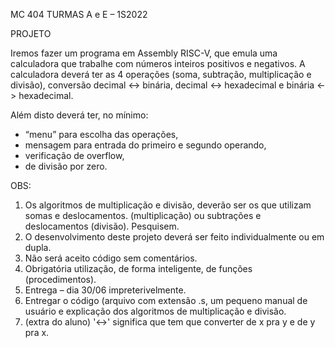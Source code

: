 MC 404 TURMAS A e E – 1S2022

PROJETO

Iremos fazer um programa em Assembly RISC-V, que emula uma calculadora que trabalhe com números inteiros positivos e negativos. A calculadora deverá ter as 4 operações (soma, subtração, multiplicação e divisão), conversão decimal <-> binária, decimal <-> hexadecimal e binária <-> hexadecimal.

Além disto deverá ter, no mínimo:
* “menu” para escolha das operações,
* mensagem para entrada do primeiro e segundo operando,
* verificação de overflow,
* de divisão por zero.

OBS:
1. Os algoritmos de multiplicação e divisão, deverão ser os que utilizam somas e deslocamentos.
(multiplicação) ou subtrações e deslocamentos (divisão). Pesquisem.
2. O desenvolvimento deste projeto deverá ser feito individualmente ou em dupla.
3. Não será aceito código sem comentários.
4. Obrigatória utilização, de forma inteligente, de funções (procedimentos).
5. Entrega – dia 30/06 impreterivelmente.
6. Entregar o código (arquivo com extensão .s, um pequeno manual de usuário e explicação dos algoritmos de multiplicação e divisão.
7. (extra do aluno) '<->' significa que tem que converter de x pra y e de y pra x.
